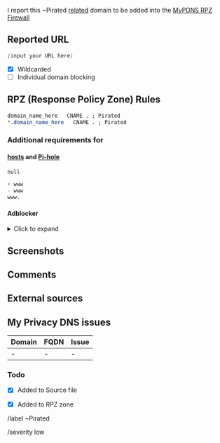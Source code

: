 I report this ~Pirated [related][catinfo] domain to be added into the [MyPDNS RPZ Firewall][mpdrf]

## Reported URL

```css
(input your URL here)
```

- [X] Wildcarded
- [ ] Individual domain blocking

## RPZ (Response Policy Zone) Rules

```css
domain_name_here   CNAME . ; Pirated
*.domain_name_here   CNAME . ; Pirated
```

### Additional requirements for

#### [hosts] and [Pi-hole]

```css
null
```

```css
+ www
- www
www.
```

#### Adblocker
<details><summary>Click to expand</summary>

```css
N/A
```

</details>

## Screenshots
<!-- add screenshot below -->

## Comments
<!-- some comment about this domain -->


## External sources
<!-- add source URL here if you take it from somewhere else -->


## My Privacy DNS issues
| Domain | FQDN | Issue |
| -- | -- | -- |
| - | - | - |

### Todo
- [X] Added to Source file
- [X] Added to RPZ zone


[catinfo]: https://github.com/mypdns/matrix/-/tree/master/source/pirated
[mpdrf]: https://github.com/mypdns/matrix/
[hosts]: https://kb.mypdns.org/articles/MTX/dns/DnsHosts
[Pi-hole]: https://github.com/mypdns/matrix/-/blob/master/source/porn_filters/README.md#pi-hole

[//]: # ( write SHA-1 value of base domain here )

/label ~Pirated

/severity low
